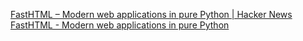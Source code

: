 
[FastHTML – Modern web applications in pure Python | Hacker News](https://news.ycombinator.com/item?id=41104305)
[FastHTML - Modern web applications in pure Python](https://fastht.ml/)

